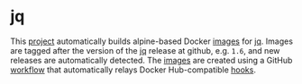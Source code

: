 # jq

This [project] automatically builds alpine-based Docker [images] for [jq].
Images are tagged after the version of the [jq] release at github, e.g. `1.6`,
and new releases are automatically detected. The [images] are created using a
GitHub [workflow](../.github/workflows/jq.yml) that automatically relays Docker
Hub-compatible [hooks](./hooks/).

  [project]: https://github.com/efrecon/docker-images/tree/master/jq
  [images]: https://hub.docker.com/r/efrecon/jq
  [jq]: https://github.com/stedolan/jq
  [talonneur]: https://github.com/YanziNetworks/talonneur
